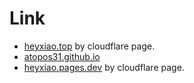# Link
- [heyxiao.top](https://heyxiao.top) by cloudflare page.
- [atopos31.github.io](https://atopos31.github.io)
- [heyxiao.pages.dev](httpsheyxiao.pages.dev) by cloudflare page.